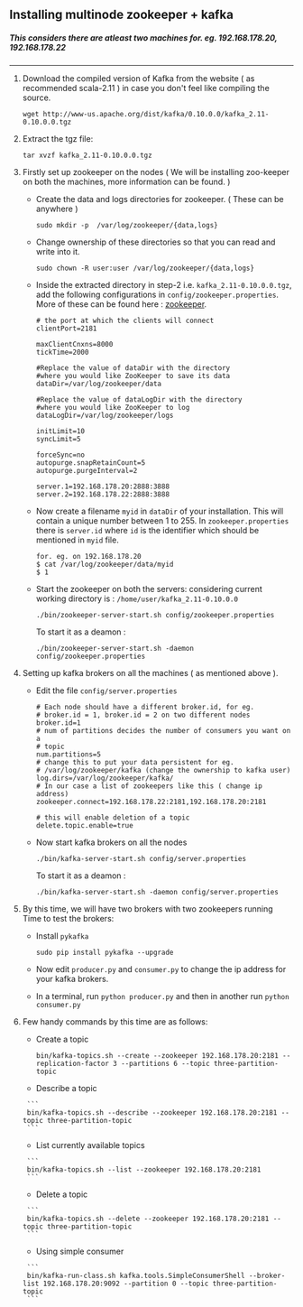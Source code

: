 ## Installing multinode zookeeper + kafka

##### This considers there are atleast two machines for. eg. 192.168.178.20, 192.168.178.22

* * *

1.  Download the compiled version of Kafka from the website ( as recommended
    scala-2.11 ) in case you don't feel like compiling the source.

        wget http://www-us.apache.org/dist/kafka/0.10.0.0/kafka_2.11-0.10.0.0.tgz

2.  Extract the tgz file:

        tar xvzf kafka_2.11-0.10.0.0.tgz

3.  Firstly set up zookeeper on the nodes
    ( We will be installing zoo-keeper on both the machines, more information can be found. )

    -   Create the data and logs directories for zookeeper.
        ( These can be anywhere )
        
            sudo mkdir -p  /var/log/zookeeper/{data,logs}

    -   Change ownership of these directories so that you can read and write into it.
    
            sudo chown -R user:user /var/log/zookeeper/{data,logs}

    -   Inside the extracted directory in step-2 i.e.
        `kafka_2.11-0.10.0.0.tgz`, add the following configurations in
        `config/zookeeper.properties`.
        More of these can be found here : [zookeeper](https://zookeeper.apache.org/doc/r3.2.2/zookeeperAdmin.html#sc_clusterOptions).

            # the port at which the clients will connect
            clientPort=2181

            maxClientCnxns=8000
            tickTime=2000

            #Replace the value of dataDir with the directory
            #where you would like ZooKeeper to save its data
            dataDir=/var/log/zookeeper/data

            #Replace the value of dataLogDir with the directory
            #where you would like ZooKeeper to log
            dataLogDir=/var/log/zookeeper/logs

            initLimit=10
            syncLimit=5

            forceSync=no
            autopurge.snapRetainCount=5
            autopurge.purgeInterval=2

            server.1=192.168.178.20:2888:3888
            server.2=192.168.178.22:2888:3888

    -   Now create a filename `myid` in `dataDir` of your installation.
        This will contain a unique number between 1 to 255.
        In `zookeeper.properties` there is `server.id` where `id` is the
        identifier which should be mentioned in `myid` file.
        
             
            for. eg. on 192.168.178.20
            $ cat /var/log/zookeeper/data/myid
            $ 1
             
    -   Start the zookeeper on both the servers: considering current working directory is : `/home/user/kafka_2.11-0.10.0.0`
    
            ./bin/zookeeper-server-start.sh config/zookeeper.properties
        
        To start it as a deamon :
        
            ./bin/zookeeper-server-start.sh -daemon config/zookeeper.properties

4.  Setting up kafka brokers on all the machines ( as mentioned above ).

    -   Edit the file `config/server.properties`
    
           
            # Each node should have a different broker.id, for eg.
            # broker.id = 1, broker.id = 2 on two different nodes
            broker.id=1
            # num of partitions decides the number of consumers you want on a
            # topic
            num.partitions=5
            # change this to put your data persistent for eg.
            # /var/log/zookeeper/kafka (change the ownership to kafka user)
            log.dirs=/var/log/zookeeper/kafka/
            # In our case a list of zookeepers like this ( change ip address)
            zookeeper.connect=192.168.178.22:2181,192.168.178.20:2181
            
            # this will enable deletion of a topic
            delete.topic.enable=true
            
    -   Now start kafka brokers on all the nodes
    
            ./bin/kafka-server-start.sh config/server.properties
        
        To start it as a deamon :
        
            ./bin/kafka-server-start.sh -daemon config/server.properties

5.  By this time, we will have two brokers with two zookeepers running
    Time to test the brokers: 

    -   Install `pykafka`
    
            sudo pip install pykafka --upgrade
            
    -   Now edit `producer.py` and `consumer.py` to change the ip address for
        your kafka brokers.

    -   In a terminal, run `python producer.py` and then
        in another run `python consumer.py`

6. Few handy commands by this time are as follows:
    
    -   Create a topic
    
        ```
        bin/kafka-topics.sh --create --zookeeper 192.168.178.20:2181 --replication-factor 3 --partitions 6 --topic three-partition-topic
        ```
    -    Describe a topic
    
        ```
        bin/kafka-topics.sh --describe --zookeeper 192.168.178.20:2181 --topic three-partition-topic
        ```
        
    -    List currently available topics
    
        ```
        bin/kafka-topics.sh --list --zookeeper 192.168.178.20:2181
        ```
        
    -    Delete a topic
        
        ```
        bin/kafka-topics.sh --delete --zookeeper 192.168.178.20:2181 --topic three-partition-topic
        ```
        
    -    Using simple consumer
        
        ```
        bin/kafka-run-class.sh kafka.tools.SimpleConsumerShell --broker-list 192.168.178.20:9092 --partition 0 --topic three-partition-topic
        ```
